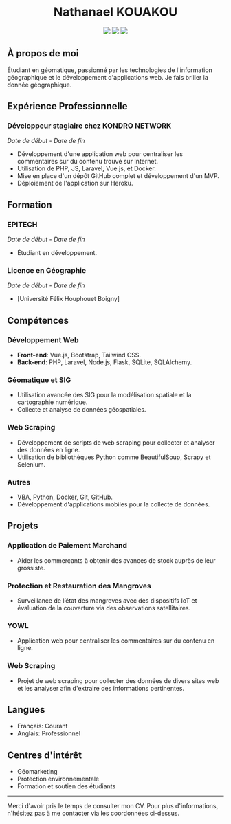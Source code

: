 <p align="center">
  <a href="https://www.linkedin.com/in/nathanael-kouakou" target="_blank">
<!--     <img src="https://img.icons8.com/?size=100&id=Ve5z6WN65Tg6&format=png&color=000000" width="150" alt="Votre Photo"> -->


  </a>
</p>

<h1 align="center">Nathanael KOUAKOU</h1>

<p align="center">
  <a href="mailto:bekous2000@gmail.com"><img src="https://img.shields.io/badge/Email-votre.email%40example.com-informational"></a>
  <a href="https://www.linkedin.com/in/nathanael-kouakou"><img src="https://img.shields.io/badge/LinkedIn-nathanael--kouakou-blue"></a>
  <a href="https://github.com/votreprofil"><img src="https://img.shields.io/badge/GitHub-votreprofil-black"></a>
</p>

## À propos de moi

Étudiant en géomatique, passionné par les technologies de l'information géographique et le développement d'applications web. Je fais briller la donnée géographique.

## Expérience Professionnelle

### Développeur stagiaire chez KONDRO NETWORK
*Date de début - Date de fin*
- Développement d'une application web pour centraliser les commentaires sur du contenu trouvé sur Internet.
- Utilisation de PHP, JS, Laravel, Vue.js, et Docker.
- Mise en place d'un dépôt GitHub complet et développement d'un MVP.
- Déploiement de l'application sur Heroku.



## Formation

### EPITECH
*Date de début - Date de fin*
- Étudiant en développement.

### Licence en Géographie
*Date de début - Date de fin*
- [Université Félix Houphouet Boigny]

## Compétences

### Développement Web
- **Front-end**: Vue.js, Bootstrap, Tailwind CSS.
- **Back-end**: PHP, Laravel, Node.js, Flask, SQLite, SQLAlchemy.

### Géomatique et SIG
- Utilisation avancée des SIG pour la modélisation spatiale et la cartographie numérique.
- Collecte et analyse de données géospatiales.

### Web Scraping
- Développement de scripts de web scraping pour collecter et analyser des données en ligne.
- Utilisation de bibliothèques Python comme BeautifulSoup, Scrapy et Selenium.

### Autres
- VBA, Python, Docker, Git, GitHub.
- Développement d'applications mobiles pour la collecte de données.

## Projets

### Application de Paiement Marchand
- Aider les commerçants à obtenir des avances de stock auprès de leur grossiste.

### Protection et Restauration des Mangroves
- Surveillance de l’état des mangroves avec des dispositifs IoT et évaluation de la couverture via des observations satellitaires.

### YOWL
- Application web pour centraliser les commentaires sur du contenu en ligne.

### Web Scraping
- Projet de web scraping pour collecter des données de divers sites web et les analyser afin d'extraire des informations pertinentes.

## Langues
- Français: Courant
- Anglais: Professionnel

## Centres d'intérêt
- Géomarketing
- Protection environnementale
- Formation et soutien des étudiants

---

Merci d'avoir pris le temps de consulter mon CV. Pour plus d'informations, n'hésitez pas à me contacter via les coordonnées ci-dessus.
